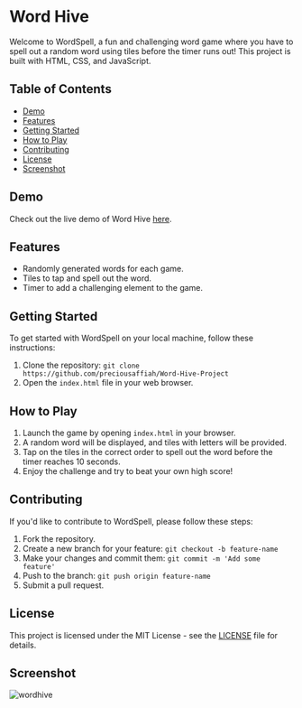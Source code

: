 # Word Hive

Welcome to WordSpell, a fun and challenging word game where you have to spell out a random word using tiles before the timer runs out! This project is built with HTML, CSS, and JavaScript.

## Table of Contents

- [Demo](#demo)
- [Features](#features)
- [Getting Started](#getting-started)
- [How to Play](#how-to-play)
- [Contributing](#contributing)
- [License](#license)
- [Screenshot](#screenshot)

## Demo

Check out the live demo of Word Hive [here](https://word-hive-project.vercel.app).

## Features

- Randomly generated words for each game.
- Tiles to tap and spell out the word.
- Timer to add a challenging element to the game.

## Getting Started

To get started with WordSpell on your local machine, follow these instructions:

1. Clone the repository: `git clone https://github.com/preciousaffiah/Word-Hive-Project`
2. Open the `index.html` file in your web browser.

## How to Play

1. Launch the game by opening `index.html` in your browser.
2. A random word will be displayed, and tiles with letters will be provided.
3. Tap on the tiles in the correct order to spell out the word before the timer reaches 10 seconds.
4. Enjoy the challenge and try to beat your own high score!

## Contributing

If you'd like to contribute to WordSpell, please follow these steps:

1. Fork the repository.
2. Create a new branch for your feature: `git checkout -b feature-name`
3. Make your changes and commit them: `git commit -m 'Add some feature'`
4. Push to the branch: `git push origin feature-name`
5. Submit a pull request.

## License

This project is licensed under the MIT License - see the [LICENSE](https://github.com/preciousaffiah/Word-Hive-Project/blob/main/LICENSE) file for details.


## Screenshot

![wordhive](https://github.com/preciousaffiah/Word-Hive-Project/assets/74688829/e017af00-091d-4965-8028-a7608ae0583e)
